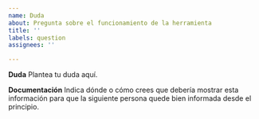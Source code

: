 ```yaml
---
name: Duda
about: Pregunta sobre el funcionamiento de la herramienta
title: ''
labels: question
assignees: ''

---
```


**Duda**
Plantea tu duda aquí.

**Documentación**
Indica dónde o cómo crees que debería mostrar esta información para que la siguiente persona quede bien informada desde el principio.
